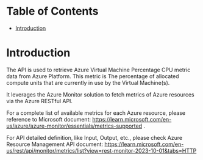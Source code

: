 # Table of Contents
- [Introduction](#introduction)


# Introduction <a name="introduction"></a>
The API is used to retrieve Azure Virtual Machine Percentage CPU metric data from Azure Platform. This metric is The percentage of allocated compute units that are currently in use by the Virtual Machine(s). 


It leverages the Azure Monitor solution to fetch metrics of Azure resources via the Azure RESTful API. 


For a complete list of available metrics for each Azure resource, please reference to Microsoft document: https://learn.microsoft.com/en-us/azure/azure-monitor/essentials/metrics-supported .


For API detailed definition, like Input, Output, etc., please check Azure Resource Management API document: https://learn.microsoft.com/en-us/rest/api/monitor/metrics/list?view=rest-monitor-2023-10-01&tabs=HTTP